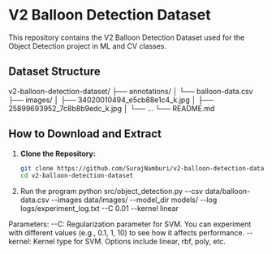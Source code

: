 # V2 Balloon Detection Dataset

This repository contains the V2 Balloon Detection Dataset used for the Object Detection project in ML and CV classes.

## Dataset Structure

v2-balloon-detection-dataset/ ├── annotations/ │ └── balloon-data.csv ├── images/ │ ├── 34020010494_e5cb88e1c4_k.jpg │ ├── 25899693952_7c8b8b9edc_k.jpg │ └── ... └── README.md

## How to Download and Extract

1. **Clone the Repository:**
   ```bash
   git clone https://github.com/SurajNamburi/v2-balloon-detection-dataset.git
   cd v2-balloon-detection-dataset

2. Run the program
python src/object_detection.py --csv data/balloon-data.csv --images data/images/ --model_dir models/ --log logs/experiment_log.txt --C 0.01 --kernel linear

Parameters:
--C: Regularization parameter for SVM. You can experiment with different values (e.g., 0.1, 1, 10) to see how it affects performance.
--kernel: Kernel type for SVM. Options include linear, rbf, poly, etc.
